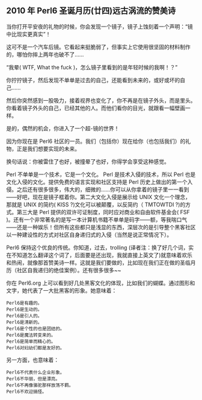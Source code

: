 ## 2010 年 Perl6 圣诞月历(廿四)远古涡流的赞美诗

当你打开平安夜的礼物的时候，你会发现一个镜子，镜子上蚀刻着一个声明：“镜中比现实更真实”！

这可不是一个汽车后镜。它看起来挺脆弱了，但事实上它使用很坚固的材料制作的，哪怕你摔上两年也破不了……

“我晕( WTF, What the fuck )，怎么镜子里看到的是年轻时候的我啊！？”

你拧拧镜子，然后发现不单单是过去的自己，还能看到未来的，或好或坏的自己……

然后你突然感到一股吸力，接着视界也变化了，你不再是在镜子外头，而是里头。你看着镜子外头的自己，已经其他的人。而他们看你的目光，就跟看一幅壁画一样。

是的，偶然的机会，你进入了一个超-镜的世界！

因为你现在是 Perl6 社区的一员。我们（包括你）现在给你（也包括我们）的礼物，正是我们想要实现的未来。

换句话说：你被雷住了也好，被撞晕了也好，你得学会享受这种感觉。

Perl 不单单是一个技术，它是一个文化。 Perl 是技术入侵的技术，所以 Perl 也是文化入侵的文化。提供免费的语言实现和社区支持是 Perl 历史上做出的第一个入侵。之后还有很多很多，伟大的，细微的……你可以从你拿着的镜子里一一看到——好吧，现在是镜子框着你。第二大文化入侵是展示给 UNIX 文化一个理念，那就是 UNIX 的简约( KISS ?)文化可以被颠覆，以反简约（ TMTOWTDI ?)的方式。第三大是 Perl 提供的双许可证制度，同时应对商业和自由软件基金会( FSF )。还有一个非常著名的是写一本计算机书籍不单单是码字——额，等我喘口气——还是一种娱乐！但所有这些都只是浅显的东西，深层次的是引导整个黑客社区以一种建设性的方式对社区自身递归式的入侵（当然是说正常情况下）。

Perl6 保持这个优良的传统。你知道，过去，trolling (译者注：换了好几个词，实在不知道怎么翻译这个词了，后面要是还出现，我就直接上英文了)就意味着欢乐和热闹，就像那首赞美诗一样。这就是我们要做的，比如现在我们正在做的圣临月历（社区自我递归的绝佳案例）。还有很多很多~~

你在 Perl6.org 上可以看到好几处黑客文化的体现，比如我们的蝴蝶。通过图形和文字，她代表了一大批黑客的形象。她意味着：

    Perl6是有趣的。
    Perl6是生动的。
    Perl6是引人的。
    Perl6是清新的。
    Perl6是个性的也是团结的。
    Perl6是魔法转变来的。
    Perl6是简单而精心的。
    Perl6对妇幼们都是友好的。

另一方面，也意味着：

    Perl6不代表什么企业形象。
    Perl6不华丽，但是漂亮。
    Perl6不再像骆驼那样放荡不羁。
    Perl6不欢迎搞怪。
    
